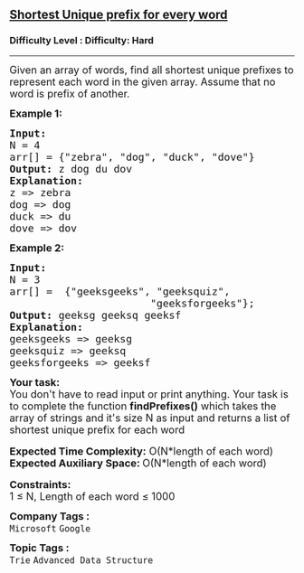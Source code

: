 <h2><a href="https://www.geeksforgeeks.org/problems/shortest-unique-prefix-for-every-word/1?page=1&company=Google&difficulty=Hard&status=unsolved,attempted&sortBy=submissions">Shortest Unique prefix for every word</a></h2><h3>Difficulty Level : Difficulty: Hard</h3><hr><div class="problems_problem_content__Xm_eO"><p><span style="font-size: 18px;">Given an array of words, find all shortest unique prefixes to represent each word in the given array. Assume that no word is prefix of another.</span></p>
<p><span style="font-size: 18px;"><strong>Example 1:</strong></span></p>
<pre><span style="font-size: 18px;"><strong>Input: 
</strong>N = 4
arr[] = {"zebra", "dog", "duck", "dove"}
<strong>Output: </strong>z dog du dov
<strong>Explanation: </strong>
z =&gt; zebra 
dog =&gt; dog 
duck =&gt; du 
dove =&gt; dov </span>
</pre>
<p><strong><span style="font-size: 18px;">Example 2:</span></strong></p>
<pre><span style="font-size: 18px;"><strong>Input: 
</strong>N = 3
arr[] =  {"geeksgeeks", "geeksquiz",
                       "geeksforgeeks"};
<strong>Output: </strong>geeksg geeksq geeksf
<strong>Explanation: </strong>
geeksgeeks =&gt; geeksg 
geeksquiz =&gt; geeksq 
geeksforgeeks =&gt; geeksf</span></pre>
<div><span style="font-size: 18px;"><strong>Your task:</strong></span></div>
<div><span style="font-size: 18px;">You don't have to read input or print anything. Your task is to complete the function <strong>findPrefixes()</strong> which takes the array of strings and it's size N as input and returns a list of shortest unique prefix for each word </span></div>
<div>&nbsp;</div>
<div><span style="font-size: 18px;"><strong>Expected Time Complexity:</strong> O(N*length of each word)</span></div>
<div><span style="font-size: 18px;"><strong>Expected Auxiliary Space:&nbsp;</strong>O(N*length of each word)</span></div>
<div>&nbsp;</div>
<div><span style="font-size: 18px;"><strong>Constraints:</strong></span></div>
<div><span style="font-size: 18px;">1 ≤ N, Length of each word ≤ 1000</span></div></div><p><span style=font-size:18px><strong>Company Tags : </strong><br><code>Microsoft</code>&nbsp;<code>Google</code>&nbsp;<br><p><span style=font-size:18px><strong>Topic Tags : </strong><br><code>Trie</code>&nbsp;<code>Advanced Data Structure</code>&nbsp;